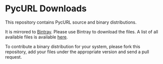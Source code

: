 # PycURL Downloads

This repository contains PycURL source and binary distributions.

It is mirrored to
[Bintray](https://bintray.com/pycurl/pycurl/pycurl/view).
Please use Bintray to download the files.
A list of all available files is available
[here](https://dl.bintray.com/pycurl/pycurl/).

To contribute a binary distribution for your system,
please fork this repository, add your files under the appropriate version
and send a pull request.
